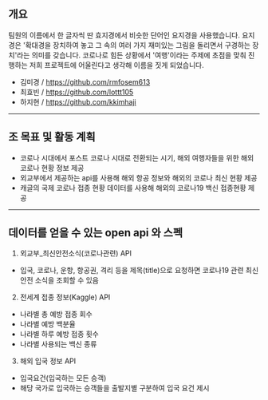 ## 개요

팀원의 이름에서 한 글자씩 딴 효지경에서 비슷한 단어인 요지경을 사용했습니다. 요지경은 '확대경을 장치하여 놓고 그 속의 여러 가지 재미있는 그림을 돌리면서 구경하는 장치'라는 의미를 갖습니다. 코로나로 힘든 상황에서 '여행'이라는 주제에 초점을 맞춰 진행하는 저희 프로젝트에 어울린다고 생각해 이름을 짓게 되었습니다.

-  김미경 / https://github.com/rmfosem613
-  최효빈 / https://github.com/lottt105
-  하지현 / https://github.com/kkimhaji

----

## 조 목표 및 활동 계획
- 코로나 시대에서 포스트 코로나 시대로 전환되는 시기, 해외 여행자들을 위한 해외 코로나 현황 정보 제공
- 외교부에서 제공하는 api를 사용해 해외 항공 정보와 해외의 코로나 최신 현황 제공
- 캐글의 국제 코로나 접종 현황 데이터를 사용해 해외의 코로나19 백신 접종현황 제공

----

## 데이터를 얻을 수 있는 open api 와 스펙
1. 외교부_최신안전소식(코로나관련) API
 - 입국, 코로나, 운항, 항공권, 격리 등을 제목(title)으로 요청하면 코로나19 관련 최신 안전 소식을 조회할 수 있음

2. 전세계 접종 정보(Kaggle) API
 - 나라별 총 예방 접종 회수
 - 나라별 예방 백분율 
 - 나라별 하루 예방 접종 횟수
 - 나라별 사용되는 백신 종류
3. 해외 입국 정보 API
 - 입국요건(입국하는 모든 승객)
 - 해당 국가로 입국하는 승객들을 출발지별 구분하여 입국 요건 제시

